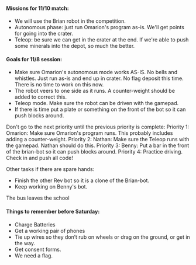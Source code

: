 
#### Missions for 11/10 match:
* We will use the Brian robot in the competition.
* Autonomous phase: just run Omarion's program as-is. We'll get points for going into the crater.
* Teleop: be sure we can get in the crater at the end. If we're able to push some minerals into the depot, so much the better.

#### Goals for 11/8 session:
* Make sure Omarion's autonomous mode works AS-IS. No bells and whistles. Just run as-is and end up in crater. No flag deposit this time. There is no time to work on this now. 
* The robot veers to one side as it runs. A counter-weight should be added to correct this.
* Teleop mode. Make sure the robot can be driven with the gamepad.
* If there is time put a plate or something on the front of the bot so it can push blocks around.

Don't go to the next priority until the previous priority is complete:
Priority 1: Omarion: Make sure Omarion's program runs. This probably includes adding a counter-weight.
Priority 2: Nathan: Make sure the Teleop runs with the gamepad. Nathan should do this. 
Priority 3: Benny: Put a bar in the front of the brian-bot so it can push blocks around.
Priority 4: Practice driving.
Check in and push all code!

Other tasks if there are spare hands:
* Finish the other Rev bot so it is a clone of the Brian-bot.
* Keep working on Benny's bot.

The bus leaves the school 

#### Things to remember before Saturday:
* Charge Batteries
* Get a working pair of phones
* Tie up wires so they don’t rub on wheels or drag on the ground, or get in the way.
* Get consent forms.
* We need a flag.
